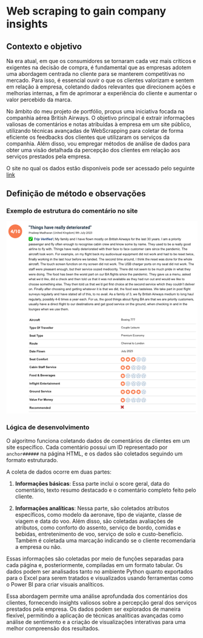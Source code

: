 # Web scraping to gain company insights

## Contexto e objetivo
Na era atual, em que os consumidores se tornaram cada vez mais críticos e exigentes na decisão de compra, é fundamental que as empresas adotem uma abordagem centrada no cliente para se manterem competitivas no mercado. Para isso, é essencial ouvir o que os clientes valorizam e sentem em relação à empresa, coletando dados relevantes que direcionem ações e melhorias internas, a fim de aprimorar a experiência do cliente e aumentar o valor percebido da marca.

No âmbito do meu projeto de portfólio, propus uma iniciativa focada na companhia aérea British Airways. O objetivo principal é extrair informações valiosas de comentários e notas atribuídas à empresa em um site público, utilizando técnicas avançadas de WebScrapping para coletar de forma eficiente os feedbacks dos clientes que utilizaram os serviços da companhia. Além disso, vou empregar métodos de análise de dados para obter uma visão detalhada da percepção dos clientes em relação aos serviços prestados pela empresa.

O site no qual os dados estão disponíveis pode ser acessado pelo seguinte [link](https://www.airlinequality.com/)

## Definição de método e observações

### Exemplo de estrutura do comentário no site
![Texto Alternativo](modelo_comentario.png)

### Lógica de desenvolvimento

O algoritmo funciona coletando dados de comentários de clientes em um site específico. Cada comentário possui um ID representado por `anchor######` na página HTML, e os dados são coletados seguindo um formato estruturado.

A coleta de dados ocorre em duas partes:

1. **Informações básicas**: Essa parte inclui o score geral, data do comentário, texto resumo destacado e o comentário completo feito pelo cliente.

2. **Informações analíticas**: Nessa parte, são coletados atributos específicos, como modelo da aeronave, tipo de viajante, classe de viagem e data do voo. Além disso, são coletadas avaliações de atributos, como conforto do assento, serviço de bordo, comidas e bebidas, entretenimento de voo, serviço de solo e custo-benefício. Também é coletada uma marcação indicando se o cliente recomendaria a empresa ou não.

Essas informações são coletadas por meio de funções separadas para cada página e, posteriormente, compiladas em um formato tabular. Os dados podem ser analisados tanto no ambiente Python quanto exportados para o Excel para serem tratados e visualizados usando ferramentas como o Power BI para criar visuais analíticos.

Essa abordagem permite uma análise aprofundada dos comentários dos clientes, fornecendo insights valiosos sobre a percepção geral dos serviços prestados pela empresa. Os dados podem ser explorados de maneira flexível, permitindo a aplicação de técnicas analíticas avançadas como análise de sentimento e a criação de visualizações interativas para uma melhor compreensão dos resultados.

